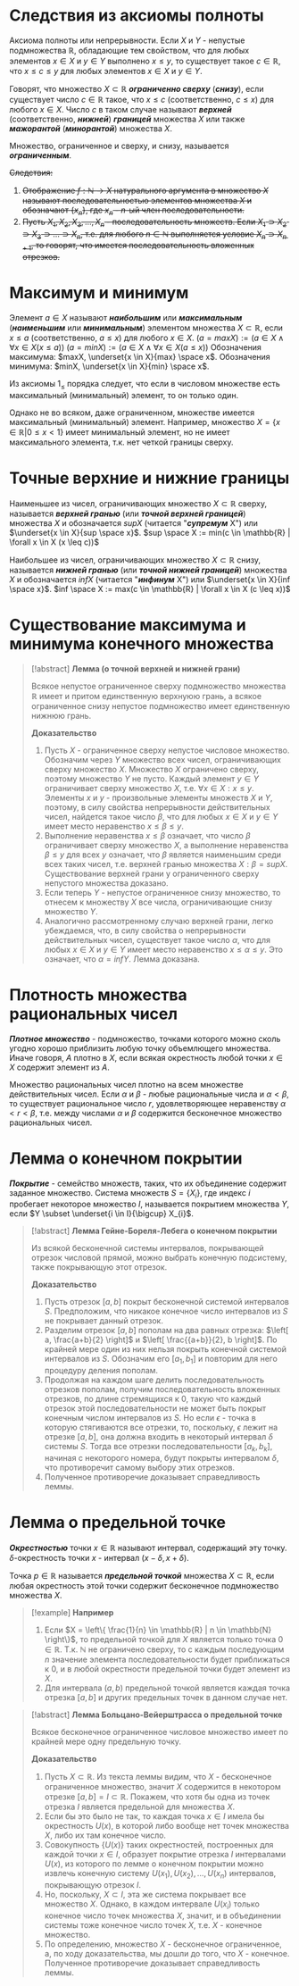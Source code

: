# Следствия из аксиомы полноты

Аксиома полноты или непрерывности.
Если $X$ и $Y$ - непустые подмножества $\mathbb{R}$, обладающие тем свойством, что для любых элементов $x \in X$ и $y \in Y$ выполнено $x \leq y$, то существует такое $c \in \mathbb{R}$, что $x \leq c \leq y$ для любых элементов $x \in X$ и $y \in Y$.

Говорят, что множество $X \subset \mathbb{R}$ ***ограниченно сверху*** (***снизу***), если существует число $c \in \mathbb{R}$ такое, что $x \leq c$ (соответственно, $c \leq x$) для любого $x \in X$.
Число $c$ в таком случае называют ***верхней*** (соответственно, ***нижней***) ***границей*** множества $X$ или также ***мажорантой*** (***минорантой***) множества $X$.

Множество, ограниченное и сверху, и снизу, называется ***ограниченным***.

~~Следствия:~~
1. ~~Отображение $f: \mathbb{N} \rightarrow X$ натурального аргумента в множество $X$ называют последовательностью элементов множества $X$ и обозначают $\{ x_{n} \}$, где $x_{n}$ - $n$-ый член последовательности.~~
2. ~~Пусть $X_{1},X_{2},X_{3},\dots,X_{n}$ - последовательность множеств. Если $X_{1} \supset X_{2} \supset X_{3} \supset \dots \supset X_{n}$, т.е. для любого $n \in \mathbb{N}$ выполняется условие $X_{n} \supset X_{n+1}$, то говорят, что имеется последовательность вложенных отрезков.~~
# Максимум и минимум

Элемент $a \in X$ называют ***наибольшим*** или ***максимальным*** (***наименьшим*** или ***минимальным***) элементом множества $X \subset \mathbb{R}$, если $x \leq a$ (соответственно, $a \leq x$) для любого $x \in X$.
$(a = max X) := (a \in X \land \forall x \in X (x \leq a))$
$(a = min X) := (a \in X \land \forall x \in X (a \leq x))$
Обозначения максимума: $maxX, \underset{x \in X}{max} \space x$.
Обозначения минимума: $minX, \underset{x \in X}{min} \space x$.

Из аксиомы $1_{\leq}$ порядка следует, что если в числовом множестве есть максимальный (минимальный) элемент, то он только один.

Однако не во всяком, даже ограниченном, множестве имеется максимальный (минимальный) элемент.
Например, множество $X = \{ x \in \mathbb{R} | 0 \leq x < 1 \}$ имеет минимальный элемент, но не имеет максимального элемента, т.к. нет четкой границы сверху.
# Точные верхние и нижние границы

Наименьшее из чисел, ограничивающих множество $X \subset \mathbb{R}$ сверху, называется ***верхней гранью*** (или ***точной верхней границей***) множества $X$ и обозначается $sup X$ (читается "***супремум*** X") или $\underset{x \in X}{sup \space x}$.
$sup \space X := min(c \in \mathbb{R} | \forall x \in X (x \leq c))$

Наибольшее из чисел, ограничивающих множество $X \subset \mathbb{R}$ снизу, называется ***нижней гранью*** (или ***точной нижней границей***) множества $X$ и обозначается $inf X$ (читается "***инфинум*** X") или $\underset{x \in X}{inf \space x}$.
$inf \space X := max(c \in \mathbb{R} | \forall x \in X (c \leq x))$
# Существование максимума и минимума конечного множества

>[!abstract] **Лемма (о точной верхней и нижней грани)**
>
>Всякое непустое ограниченное сверху подмножество множества $\mathbb{R}$ имеет и притом единственную верхнуюю грань, а всякое ограниченное снизу непустое подмножество имеет единственную нижнюю грань.
>
>**Доказательство**
>1. Пусть $X$ - ограниченное сверху непустое числовое множество. Обозначим через $Y$ множество всех чисел, ограничивающих сверху множество $X$. Множество $X$ ограничено сверху, поэтому множество $Y$ не пусто. Каждый элемент $y \in Y$ ограничивает сверху множество $X$, т.е. $\forall x \in X : x \leq y$. Элементы $x$ и $y$ - произвольные элементы множеств $X$ и $Y$, поэтому, в силу свойства непрерывности действительных чисел, найдется такое число $\beta$, что для любых $x \in X$ и $y \in Y$ имеет место неравенство $x \leq \beta \leq y$.
>2. Выполнение неравенства $x \leq \beta$ означает, что число $\beta$ ограничивает сверху множество $X$, а выполнение неравенства $\beta \leq y$ для всех $y$ означает, что $\beta$ является наименьшим среди всех таких чисел, т.е. верхней гранью множества $X : \beta = sup X$. Существование верхней грани у ограниченного сверху непустого множества доказано.
>3. Если теперь $Y$ - непустое ограниченное снизу множество, то отнесем к множеству $X$ все числа, ограничивающие снизу множество $Y$.
>4. Аналогично рассмотренному случаю верхней грани, легко убеждаемся, что, в силу свойства о непрерывности действительных чисел, существует такое число $\alpha$, что для любых $x \in X$ и $y \in Y$ имеет место неравенство $x \leq \alpha \leq y$. Это означает, что $\alpha = inf Y$. Лемма доказана.
# Плотность множества рациональных чисел

***Плотное множество*** - подмножество, точками которого можно сколь угодно хорошо приблизить любую точку объемлющего множества. Иначе говоря, $A$ плотно в $X$, если всякая окрестность любой точки $x \in X$ содержит элемент из $A$.

Множество рациональных чисел плотно на всем множестве действительных чисел. Если $\alpha$ и $\beta$ - любые рациональные числа и $\alpha < \beta$, то существует рациональное число $r$, удовлетворяющее неравенству $\alpha < r < \beta$, т.е. между числами $\alpha$ и $\beta$ содержится бесконечное множество рациональных чисел.
# Лемма о конечном покрытии

***Покрытие*** - семейство множеств, таких, что их объединение содержит заданное множество.
Система множеств $S = \{ X_{i} \}$, где индекс $i$ пробегает некоторое множество $I$, называется покрытием множества $Y$, если $Y \subset \underset{i \in I}{\bigcup} X_{i}$.
>[!abstract] **Лемма Гейне-Бореля-Лебега о конечном покрытии**
>
>Из всякой бесконечной системы интервалов, покрывающей отрезок числовой прямой, можно выбрать конечную подсистему, также покрывающую этот отрезок.
>
>**Доказательство**
>1. Пусть отрезок $[a,b]$ покрыт бесконечной системой интервалов $S$. Предположим, что никакое конечное число интервалов из $S$ не покрывает данный отрезок.
>2. Разделим отрезок $[a,b]$ пополам на два равных отрезка: $\left[ a, \frac{a+b}{2} \right]$ и $\left[ \frac{{a+b}}{2}, b \right]$. По крайней мере один из них нельзя покрыть конечной системой интервалов из $S$. Обозначим его $[a_{1},b_{1}]$ и повторим для него процедуру деления пополам.
>3. Продолжая на каждом шаге делить последовательность отрезков пополам, получим последовательность вложенных отрезков, по длине стремящихся к 0, такую что каждый отрезок этой последовательности не может быть покрыт конечным числом интервалов из $S$. Но если $\epsilon$ - точка в которую стягиваются все отрезки, то, поскольку, $\epsilon$ лежит на отрезке $[a,b]$, она должна входить в некоторый интервал $\delta$ системы $S$. Тогда все отрезки последовательности $[a_{k}, b_{k}]$, начиная с некоторого номера, будут покрыты интервалом $\delta$, что противоречит самому выбору этих отрезков.
>4. Полученное противоречие доказывает справедливость леммы.
# Лемма о предельной точке

***Окрестностью*** точки $x \in \mathbb{R}$ называют интервал, содержащий эту точку.
$\delta$-окрестность точки $x$ - интервал $(x - \delta, x + \delta)$.

Точка $p \in \mathbb{R}$ называется ***предельной точкой*** множества $X \subset \mathbb{R}$, если любая окрестность этой точки содержит бесконечное подмножество множества $X$.

>[!example] **Например**
>
>1. Если $X = \left\{ \frac{1}{n} \in \mathbb{R} | n \in \mathbb{N} \right\}$, то предельной точкой для $X$ является только точка $0 \in \mathbb{R}$. Т.к. $\mathbb{N}$ не ограничено сверху, то с каждым последующим $n$ значение элемента последовательности будет приближаться к $0$, и в любой окрестности предельной точки будет элемент из $X$.
>2. Для интервала $(a, b)$ предельной точкой является каждая точка отрезка $[a,b]$ и других предельных точек в данном случае нет.

>[!abstract] **Лемма Больцано-Вейерштрасса о предельной точке**
>
>Всякое бесконечное ограниченное числовое множество имеет по крайней мере одну предельную точку.
>
>**Доказательство**
>1. Пусть $X \subset \mathbb{R}$. Из текста леммы видим, что $X$ - бесконечное ограниченное множество, значит $X$ содержится в некотором отрезке $[a,b] = I \subset \mathbb{R}$. Покажем, что хотя бы одна из точек отрезка $I$ является предельной для множества $X$.
>2. Если бы это было не так, то каждая точка $x \in I$ имела бы окрестность $U(x)$, в которой либо вообще нет точек множества $X$, либо их там конечное число.
>3. Совокупность $\{ U(x) \}$ таких окрестностей, построенных для каждой точки $x \in I$, образует покрытие отрезка $I$ интервалами $U(x)$, из которого по лемме о конечном покрытии можно извлечь конечную систему $U(x_{1}), U(x_{2}), \dots, U(x_{n})$ интервалов, покрывающую отрезок $I$.
>4. Но, поскольку, $X \subset I$, эта же система покрывает все множество $X$. Однако, в каждом интервале $U(x_{i})$ только конечное число точек множества $X$, значит, и в объединении системы тоже конечное число точек $X$, т.е. $X$ - конечное множество.
>5. По определению, множество $X$ - бесконечное ограниченное, а, по ходу доказательства, мы дошли до того, что $X$ - конечное. Полученное противоречие доказывает справедливость леммы.

